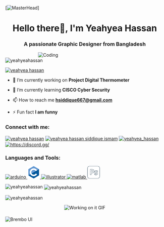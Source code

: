 [![MasterHead](https://i.pinimg.com/originals/18/a4/94/18a4949fc9c8067172d3b96e302e7097.gif)]
<h1 align="center">Hello there👋, I'm Yeahyea Hassan</h1>
<h3 align="center">A passionate Graphic Designer from Bangladesh</h3>
<img align="right" alt="Coding" width="400" src="https://cdn.dribbble.com/users/285475/screenshots/4720919/channel_surfing.gif"
<p align="left"> <img src="https://komarev.com/ghpvc/?username=yeahyeahassan&label=Profile%20views&color=0e75b6&style=flat" alt="yeahyeahassan" /> </p>

<p align="left"> <a href="https://twitter.com/yeahyea hassan" target="blank"><img src="https://img.shields.io/twitter/follow/yeahyea hassan?logo=twitter&style=for-the-badge" alt="yeahyea hassan" /></a> </p>

- 🔭 I’m currently working on **Project Digital Thermometer**

- 🌱 I’m currently learning **CISCO Cyber Security**

- 📫 How to reach me **hsiddique667@gmail.com**

- ⚡ Fun fact **I am funny**

<h3 align="left">Connect with me:</h3>
<p align="left">
<a href="https://twitter.com/yeahyea hassan" target="blank"><img align="center" src="https://raw.githubusercontent.com/rahuldkjain/github-profile-readme-generator/master/src/images/icons/Social/twitter.svg" alt="yeahyea hassan" height="30" width="40" /></a>
<a href="https://fb.com/yeahyea hassan siddique ismam" target="blank"><img align="center" src="https://raw.githubusercontent.com/rahuldkjain/github-profile-readme-generator/master/src/images/icons/Social/facebook.svg" alt="yeahyea hassan siddique ismam" height="30" width="40" /></a>
<a href="https://instagram.com/yeahyea_hassan" target="blank"><img align="center" src="https://raw.githubusercontent.com/rahuldkjain/github-profile-readme-generator/master/src/images/icons/Social/instagram.svg" alt="yeahyea_hassan" height="30" width="40" /></a>
<a href="https://discord.gg/https://discord.gg/" target="blank"><img align="center" src="https://raw.githubusercontent.com/rahuldkjain/github-profile-readme-generator/master/src/images/icons/Social/discord.svg" alt="https://discord.gg/" height="30" width="40" /></a>
</p>

<h3 align="left">Languages and Tools:</h3>
<p align="left"> <a href="https://www.arduino.cc/" target="_blank" rel="noreferrer"> <img src="https://cdn.worldvectorlogo.com/logos/arduino-1.svg" alt="arduino" width="40" height="40"/> </a> <a href="https://www.cprogramming.com/" target="_blank" rel="noreferrer"> <img src="https://raw.githubusercontent.com/devicons/devicon/master/icons/c/c-original.svg" alt="c" width="40" height="40"/> </a> <a href="https://www.adobe.com/in/products/illustrator.html" target="_blank" rel="noreferrer"> <img src="https://www.vectorlogo.zone/logos/adobe_illustrator/adobe_illustrator-icon.svg" alt="illustrator" width="40" height="40"/> </a> <a href="https://www.mathworks.com/" target="_blank" rel="noreferrer"> <img src="https://upload.wikimedia.org/wikipedia/commons/2/21/Matlab_Logo.png" alt="matlab" width="40" height="40"/> </a> <a href="https://www.photoshop.com/en" target="_blank" rel="noreferrer"> <img src="https://raw.githubusercontent.com/devicons/devicon/master/icons/photoshop/photoshop-line.svg" alt="photoshop" width="40" height="40"/> </a> </p>

<p><img align="left" src="https://github-readme-stats.vercel.app/api/top-langs?username=yeahyeahassan&show_icons=true&locale=en&layout=compact" alt="yeahyeahassan" /></p>

<p>&nbsp;<img align="center" src="https://github-readme-stats.vercel.app/api?username=yeahyeahassan&show_icons=true&locale=en" alt="yeahyeahassan" /></p>

<p><img align="center" src="https://github-readme-streak-stats.herokuapp.com/?user=yeahyeahassan&" alt="yeahyeahassan" /></p>


<!-- Graphical GIF Animation -->
<div class="gif-container" style="text-align: center; margin-bottom: 20px;">
  <img src="https://i.giphy.com/media/v1.Y2lkPTc5MGI3NjExc3Fjb3Z3bHEwbHVlaWpiMjZ5dDQxY3owZTg0dGx5NHdubzNjNXNibiZlcD12MV9pbnRlcm5hbF9naWZfYnlfaWQmY3Q9Zw/5rQ316ynZs3irWzJOJ/giphy.gif" alt="Working on it GIF" />
</div>


![Brembo UI](https://github.com/user-attachments/assets/7d28bc83-a97e-4092-acf0-9dbf0e859a0a)
